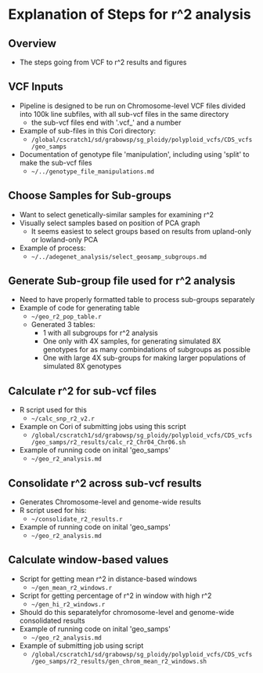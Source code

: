 # Explanation of Steps for r^2 analysis

## Overview
* The steps going from VCF to r^2 results and figures

## VCF Inputs
* Pipeline is designed to be run on Chromosome-level VCF files divided into 
100k line subfiles, with all sub-vcf files in the same directory
  * the sub-vcf files end with '.vcf_' and a number
* Example of sub-files in this Cori directory:
  * `/global/cscratch1/sd/grabowsp/sg_ploidy/polyploid_vcfs/CDS_vcfs/geo_samps`
* Documentation of genotype file 'manipulation', including using 'split' to 
make the sub-vcf files
  * `~/../genotype_file_manipulations.md`

## Choose Samples for Sub-groups
* Want to select genetically-similar samples for examining r^2
* Visually select samples based on position of PCA graph
  * It seems easiest to select groups based on results from upland-only or
lowland-only PCA
* Example of process:
  * `~/../adegenet_analysis/select_geosamp_subgroups.md`

## Generate Sub-group file used for r^2 analysis
* Need to have properly formatted table to process sub-groups separately
* Example of code for generating table
  * `~/geo_r2_pop_table.r`
  * Generated 3 tables:
    * 1 with all subgroups for r^2 analysis
    * One only with 4X samples, for generating simulated 8X genotypes for
as many combindations of subgroups as possible
    * One with large 4X sub-groups for making larger populations of simulated
8X genotypes

## Calculate r^2 for sub-vcf files
* R script used for this
  * `~/calc_snp_r2_v2.r`
* Example on Cori of submitting jobs using this script
  * `/global/cscratch1/sd/grabowsp/sg_ploidy/polyploid_vcfs/CDS_vcfs/geo_samps/r2_results/calc_r2_Chr04_Chr06.sh`
* Example of running code on inital 'geo_samps'
  * `~/geo_r2_analysis.md`

## Consolidate r^2 across sub-vcf results
* Generates Chromosome-level and genome-wide results
* R script used for his:
  * `~/consolidate_r2_results.r`
* Example of running code on inital 'geo_samps'
  * `~/geo_r2_analysis.md`

## Calculate window-based values
* Script for getting mean r^2 in distance-based windows
  * `~/gen_mean_r2_windows.r`
* Script for getting percentage of r^2 in window with high r^2
  * `~/gen_hi_r2_windows.r`
* Should do this separatelyfor chromosome-level and genome-wide consolidated
results
* Example of running code on inital 'geo_samps'
  * `~/geo_r2_analysis.md`
* Example of submitting job using script
  * `/global/cscratch1/sd/grabowsp/sg_ploidy/polyploid_vcfs/CDS_vcfs/geo_samps/r2_results/gen_chrom_mean_r2_windows.sh`


